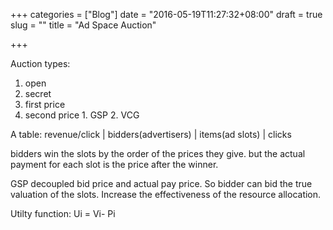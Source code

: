 +++
categories = ["Blog"]
date = "2016-05-19T11:27:32+08:00"
draft = true
slug = ""
title = "Ad Space Auction"

+++

Auction types:
1. open
2. secret
  1. first price
  2. second price
    1. GSP
    2. VCG


A table:
revenue/click | bidders(advertisers) | items(ad slots) | clicks


bidders win the slots by the order of the prices they give. but the actual payment for each slot is the price after the winner.

GSP decoupled bid price and actual pay price. So bidder can bid the true valuation of the slots. Increase the effectiveness of the resource allocation.

Utilty function:
Ui = Vi- Pi
